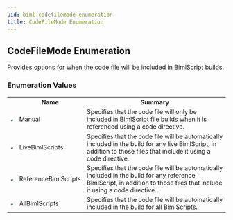 ```yaml
---
uid: biml-codefilemode-enumeration
title: CodeFileMode Enumeration
---
```


## CodeFileMode Enumeration

<div class="LanguageSummary"><div class ="SummaryItem">Provides options for when the code file will be included in BimlScript builds.</div></div>
<div class="EnumValueGroup">

### Enumeration Values

<table id="EnumValue" class="MemberList"><tbody><tr><th class="MemberTypeIconColumnHeader">&nbsp;</th><th class="MemberNameColumnHeader">Name</th><th class="MemberSummaryColumnHeader">Summary</th></tr><tr class="cd0"><td align="center" class="MemberTypeIcon"><img src="enumValue.png"></img></td><td class="MemberName">Manual</td><td class="MemberSummary"><div class ="SummaryItem">Specifies that the code file will only be included in BimlScript file builds when it is referenced using a code directive.</div></td></tr><tr class="cd1"><td align="center" class="MemberTypeIcon"><img src="enumValue.png"></img></td><td class="MemberName">LiveBimlScripts</td><td class="MemberSummary"><div class ="SummaryItem">Specifies that the code file will be automatically included in the build for any live BimlScript, in addition to those files that include it using a code directive.</div></td></tr><tr class="cd0"><td align="center" class="MemberTypeIcon"><img src="enumValue.png"></img></td><td class="MemberName">ReferenceBimlScripts</td><td class="MemberSummary"><div class ="SummaryItem">Specifies that the code file will be automatically included in the build for any reference BimlScript, in addition to those files that include it using a code directive.</div></td></tr><tr class="cd1"><td align="center" class="MemberTypeIcon"><img src="enumValue.png"></img></td><td class="MemberName">AllBimlScripts</td><td class="MemberSummary"><div class ="SummaryItem">Specifies that the code file will be automatically included in the build for all BimlScripts.</div></td></tr></tbody></table>
</div>